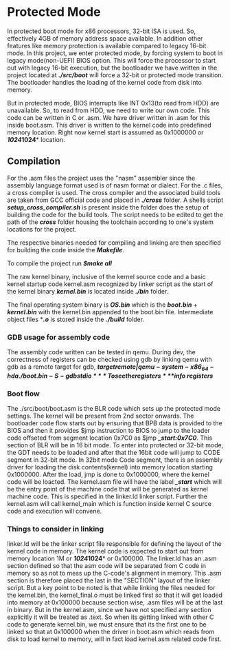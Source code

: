 # Protected Mode
In protected boot mode for x86 processors, 32-bit ISA is used. So, effectively 4GB of memory address space available.
In addition other features like memory protection is available compared to legacy 16-bit mode. In this project,
we enter protected mode, by forcing system to boot in legacy mode(non-UEFI) BIOS option. This will force the 
processor to start out with legacy 16-bit execution, but the bootloader we have written in the project located at 
***./src/boot*** will force a 32-bit or protected mode transition. The bootloader handles the loading of the kernel 
code from disk into memory.

But in protected mode, BIOS interrupts like INT 0x13(to read from HDD) are unavailable. So, to read from HDD, we need to 
write our own code. This code can be written in C or .asm. We have driver written in .asm for this inside boot.asm. This driver 
is written to the kernel code into predefined memory location. Right now kernel start is assumed as 0x1000000 or ***1024*1024*** 
location.

## Compilation
For the .asm files the project uses the "nasm" assembler since the assembly language format used is of nasm format or dialect.
For the .c files, a cross compiler is used. The cross compiler and the associated build tools are taken from GCC official 
code and placed in ***./cross*** folder. A shells script ***setup_cross_compiler.sh*** is present inside the folder does the setup 
of building the code for the build tools. The script needs to be edited to get the path of the ***cross*** folder housing the 
toolchain according to one's system locations for the project.

The respective binaries needed for compiling and linking are then specified for building the code inside the ***Makefile***.

To compile the project run ***$make all***

The raw kernel binary, inclusive of the kernel source code and a basic kernel startup code kernel.asm recognized by linker script 
as the start of the kernel binary ***kernel.bin*** is located inside ***./bin*** folder. 

The final operating system binary is ***OS.bin*** which is the ***boot.bin*** + ***kernel.bin*** with the kernel.bin appended
to the boot.bin file.
Intermediate object files ****.o*** is stored inside the ***./build*** folder.


### GDB usage for assembly code
The assembly code written can be tested in qemu. During dev, the correctness of registers can be checked using gdb by 
linking qemu with gdb as a remote target for gdb,
***$target remote | qemu-system-x86_64 -hda ./boot.bin -S -gdb stdio***
To see the registers
***$info registers***


### Boot flow
The ./src/boot/boot.asm is the BLR code which sets up the protected mode settings. The kernel will be present from 2nd sector onwards.
The bootloader code flow starts out by ensuring that BPB data is provided to the BIOS and then it provides $jmp instruction
to BIOS to jump to the loader code offseted from segment location 0x7C0 as $jmp ***_start:0x7C0***. This section of BLR will be in 
16 bit mode. To enter into protected or 32-bit mode, the GDT needs to be loaded and after that the 16bit code will jump to
CODE segment in 32-bit mode. In 32bit mode Code segment, there is an assembly driver for loading the disk contents(kernel) into
memory location starting 0x1000000. After the load, jmp is done to 0x1000000, where the kernel code will be loacted. The kernel.asm file 
will have the label ***_start*** which will be the entry point of the machine code that will be generated as kernel machine code. 
This is specified in the linker.ld linker script. Further the kernel.asm will call kernel_main which is function inside kernel C 
source code and execution will convene.


### Things to consider in linking
linker.ld will be the linker script file responsible for defining the layout of the kernel code in memory. The kernel code 
is expected to start out from memory location 1M or ***1024*1024*** or 0x100000. The linker.ld has an .asm section defined so that
the asm code will be separated from C code in memory so as not to mess up the C-code's alignment in memory. This .asm section 
is therefore placed the last in the "SECTION" layout of the linker script. But a key point to be noted is that while 
linking the files needed for the kernel.bin, the kernel_final.o must be linked first so that it will get loaded into memory at 
0x100000 because section wise, .asm files will be at the last in binary. But in the kernel.asm, since we have not specified any section 
explicitly it will be treated as .text. So when its getting linked with other C code to generate kernel.bin, we must ensure
that its the first one to be linked so that at 0x100000 when the driver in boot.asm which reads from disk to load kernel to memory,
will in fact load kernel.asm related code first.
